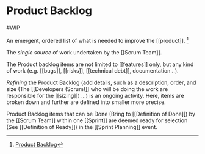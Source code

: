 # Product Backlog
#WIP 

An emergent, ordered list of what is needed to improve the [[product]]. [^1]

The _single source_ of work undertaken by the [[Scrum Team]].

The Product backlog items are not limited to [[features]] only, but any kind of work (e.g. [[bugs]], [[risks]], [[technical debt]], documentation...).

_Refining_ the Product Backlog (add details, such as a description, order, and size (The [[Developers (Scrum)]] who will be doing the work are responsible for the [[sizing]]) ...) is an ongoing activity. Here, items are broken down and further are defined into smaller more precise.

Product Backlog items that can be Done (Bring to [[Definition of Done]]) by the [[Scrum Team]] within one [[Sprint]] are deemed ready for selection (See [[Definition of Ready]]) in the [[Sprint Planning]] event.

[^1]: [Product Backlog](https://scrumguides.org/scrum-guide.html#product-backlog)